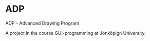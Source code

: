 # ADP
ADP - Advanced Drawing Program

A project in the course GUI-programming at Jönköpign University.
